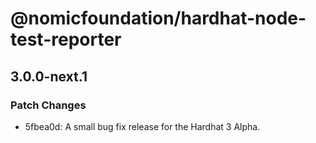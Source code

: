 # @nomicfoundation/hardhat-node-test-reporter

## 3.0.0-next.1

### Patch Changes

- 5fbea0d: A small bug fix release for the Hardhat 3 Alpha.
